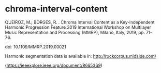 # chroma-interval-content

QUEIROZ, M.; BORGES, R. . Chroma Interval Content as a Key-Independent Harmonic Progression Feature 2019 International Workshop on Multilayer Music Representation and Processing (MMRP), Milano, Italy, 2019, pp. 71-76. 

doi: 10.1109/MMRP.2019.00021

Harmonic segmentation data is available in: http://rockcorpus.midside.com/

(https://ieeexplore.ieee.org/document/8665369)
